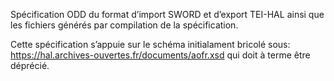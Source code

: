Spécification ODD du format d’import SWORD et d’export TEI-HAL ainsi que les fichiers générés par compilation de la spécification.

Cette spécification s’appuie sur le schéma initialament bricolé sous: https://hal.archives-ouvertes.fr/documents/aofr.xsd
qui doit à terme être déprécié.
